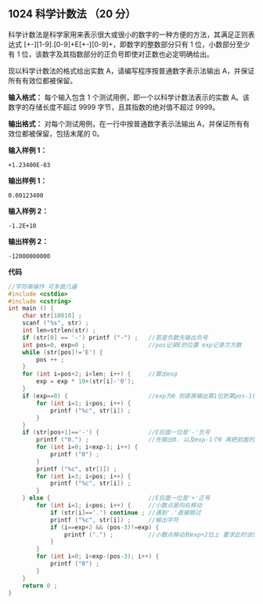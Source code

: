 ﻿## 1024 科学计数法 （20 分）

科学计数法是科学家用来表示很大或很小的数字的一种方便的方法，其满足正则表达式 [+-][1-9].[0-9]+E[+-][0-9]+，即数字的整数部分只有 1 位，小数部分至少有 1 位，该数字及其指数部分的正负号即使对正数也必定明确给出。

现以科学计数法的格式给出实数 A，请编写程序按普通数字表示法输出 A，并保证所有有效位都被保留。

**输入格式：**
每个输入包含 1 个测试用例，即一个以科学计数法表示的实数 A。该数字的存储长度不超过 9999 字节，且其指数的绝对值不超过 9999。

**输出格式：**
对每个测试用例，在一行中按普通数字表示法输出 A，并保证所有有效位都被保留，包括末尾的 0。

**输入样例 1：**

    +1.23400E-03

**输出样例 1：**

    0.00123400

**输入样例 2：**

    -1.2E+10

**输出样例 2：**

    -12000000000

**代码**

```c
//字符串操作 可多做几遍 
#include <cstdio>
#include <cstring>
int main () {
	char str[10010] ;
	scanf ("%s", str) ;
	int len=strlen(str) ;
	if (str[0] == '-') printf ("-") ;   //若是负数先输出负号 
	int pos=0, exp=0 ;					//pos记录E的位置 exp记录次方数 
	while (str[pos]!='E') {
		pos ++ ;
	}
	for (int i=pos+2; i<len; i++) {		//算出exp 
		exp = exp * 10+(str[i]-'0');
	}
	if (exp==0) {						//exp为0 则直接输出第1位到第pos-1位的字符 
		for (int i=1; i<pos; i++) {
			printf ("%c", str[i]) ;
		}
	}
	if (str[pos+1]=='-') {				//E后面一位是'-'负号 
		printf ("0.") ;					//先输出0. 以及exp-1个0 再把前面的所有数字输出 
		for (int i=0; i<exp-1; i++) {
			printf ("0") ;
		}
		printf ("%c", str[1]) ;
		for (int i=3; i<pos; i++) {
			printf ("%c", str[i]) ;	
		}
	} else {							//E后面一位是'+'正号 
		for (int i=1; i<pos; i++) {		//小数点是向右移动 
			if (str[i]=='.') continue ; //遇到'.'直接跳过 
			printf ("%c", str[i]) ;		//输出字符 
			if (i==exp+2 && (pos-3)!=exp) {
				printf (".") ;			//小数点移动到exp+2位上 要求此时该位置不是最后一位 
			}
		}
		for (int i=0; i<exp-(pos-3); i++) {
			printf ("0") ;
		}
	}
	return 0 ;
}
```

